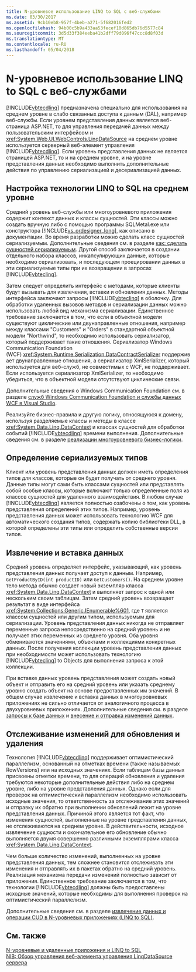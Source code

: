 ```yaml
---
title: N-уровневое использование LINQ to SQL с веб-службами
ms.date: 03/30/2017
ms.assetid: 9cb10eb8-957f-4beb-a271-5f682016fed2
ms.openlocfilehash: 94b00c5b9a433aa53fecef10d865db76d5577c84
ms.sourcegitcommit: 3d5d33f384eeba41b2dff79d096f47ccc8d8f03d
ms.translationtype: MT
ms.contentlocale: ru-RU
ms.lasthandoff: 05/04/2018
---
```

# <a name="linq-to-sql-n-tier-with-web-services"></a>N-уровневое использование LINQ to SQL с веб-службами
[!INCLUDE[vbtecdlinq](../../../../../../includes/vbtecdlinq-md.md)] предназначена специально для использования на среднем уровне в слабо связанных доступа к данным (DAL), например веб-службы. Если уровнем представления данных является веб-страница ASP.NET, то для управления передачей данных между пользовательским интерфейсом и <xref:System.Web.UI.WebControls.LinqDataSource> на среднем уровне используется серверный веб-элемент управления [!INCLUDE[vbtecdlinq](../../../../../../includes/vbtecdlinq-md.md)]. Если уровень представления данных не является страницей ASP.NET, то и на среднем уровне, и на уровне представления данных необходимо выполнить дополнительные действия по управлению сериализацией и десериализацией данных.  
  
## <a name="setting-up-linq-to-sql-on-the-middle-tier"></a>Настройка технологии LINQ to SQL на среднем уровне  
 Средний уровень веб-службы или многоуровневого приложения содержит контекст данных и классы сущностей. Эти классы можно создать вручную либо с помощью программы SQLMetal.exe или конструктора [!INCLUDE[vs_ordesigner_long](../../../../../../includes/vs-ordesigner-long-md.md)], как описано в документации. Во время разработки можно сделать класс сущностей сериализуемым. Дополнительные сведения см. в разделе [как: сделать сущностей сериализуемым](../../../../../../docs/framework/data/adonet/sql/linq/how-to-make-entities-serializable.md). Другой способ заключается в создании отдельного набора классов, инкапсулирующих данные, которые необходимо сериализовать, и последующем проецировании данных в эти сериализуемые типы при их возвращении в запросах [!INCLUDE[vbteclinq](../../../../../../includes/vbteclinq-md.md)].  
  
 Затем следует определить интерфейс с методами, которые клиенты будут вызывать для извлечения, вставки и обновления данных. Методы интерфейса заключают запросы [!INCLUDE[vbteclinq](../../../../../../includes/vbteclinq-md.md)] в оболочку. Для обработки удаленных вызовов методов и сериализации данных можно использовать любой вид механизма сериализации. Единственное требование заключается в том, что если в объектной модели существуют циклические или двунаправленные отношения, например между классами "Customers" и "Orders" в стандартной объектной модели "Northwind", то необходимо использовать сериализатор, который поддерживает такие отношения. Сериализатор Windows Communication Foundation (WCF) <xref:System.Runtime.Serialization.DataContractSerializer> поддерживает двунаправленные отношения, а сериализатор XmlSerializer, который используется для веб-служб, не совместимых с WCF, не поддерживает. Если используется сериализатор XmlSerializer, то необходимо убедиться, что в объектной модели отсутствуют циклические связи.  
  
 Дополнительные сведения о Windows Communication Foundation см. в разделе [служб Windows Communication Foundation и службы данных WCF в Visual Studio](/visualstudio/data-tools/windows-communication-foundation-services-and-wcf-data-services-in-visual-studio).  
  
 Реализуйте бизнес-правила и другую логику, относящуюся к домену, используя разделяемые классы и методы в классе <xref:System.Data.Linq.DataContext> и классах сущностей для обработки событий [!INCLUDE[vbtecdlinq](../../../../../../includes/vbtecdlinq-md.md)] времени выполнения. Дополнительные сведения см. в разделе [реализации многоуровневого бизнес-логики](../../../../../../docs/framework/data/adonet/sql/linq/implementing-business-logic-linq-to-sql.md).  
  
## <a name="defining-the-serializable-types"></a>Определение сериализуемых типов  
 Клиент или уровень представления данных должен иметь определения типов для классов, которые он будет получать от среднего уровня. Данные типы могут сами быть классами сущностей или представлять собой особые классы, которые включают только определенные поля из классов сущностей для удаленного взаимодействия. В любом случае [!INCLUDE[vbtecdlinq](../../../../../../includes/vbtecdlinq-md.md)] является полностью озабочены о том, как уровень представления определений этих типов. Например, уровень представления данных может использовать технологию WCF для автоматического создания типов, содержать копию библиотеки DLL, в которой определены эти типы или определить собственные версии типов.  
  
## <a name="retrieving-and-inserting-data"></a>Извлечение и вставка данных  
 Средний уровень определяет интерфейс, указывающий, как уровень представления данных получает доступ к данным. Например, `GetProductByID(int productID)` или `GetCustomers()`. На среднем уровне тело метода обычно создает новый экземпляр класса <xref:System.Data.Linq.DataContext> и выполняет запрос к одной или нескольким своим таблицам. Затем средний уровень возвращает результат в виде интерфейса <xref:System.Collections.Generic.IEnumerable%601>, где `T` является классом сущностей или другим типом, используемым для сериализации. Уровень представления данных никогда не отправляет переменные запроса непосредственно на средний уровень и не получает этих переменных из среднего уровня. Оба уровня обмениваются значениями, объектами и коллекциями конкретных данных. После получения коллекции уровень представления данных при необходимости может использовать технологию [!INCLUDE[vbteclinq](../../../../../../includes/vbteclinq-md.md)] to Objects для выполнения запроса к этой коллекции.  
  
 При вставке данных уровень представления может создать новый объект и отправить его на средний уровень или указать среднему уровню создать объект на основе предоставленных им значений. В общем случае извлечение и вставка данных в многоуровневых приложениях не сильно отличается от аналогичного процесса в двухуровневых приложениях. Дополнительные сведения см. в разделе [запросы к базе данных](../../../../../../docs/framework/data/adonet/sql/linq/querying-the-database.md) и [внесение и отправка изменений данных](../../../../../../docs/framework/data/adonet/sql/linq/making-and-submitting-data-changes.md).  
  
## <a name="tracking-changes-for-updates-and-deletes"></a>Отслеживание изменений для обновления и удаления  
 Технология [!INCLUDE[vbtecdlinq](../../../../../../includes/vbtecdlinq-md.md)] поддерживает оптимистический параллелизм, основанный на отметках времени (также называемых RowVersions) или на исходных значениях. Если таблицам базы данных присвоены отметки времени, то для операций обновления и удаления требуются некоторые дополнительные действия либо на среднем уровне, либо на уровне представления данных. Однако если для проверок на оптимистический параллелизм необходимо использовать исходные значения, то ответственность за отслеживание этих значений и отправку их обратно при выполнении обновлений лежит на уровне представления данных. Причиной этого является тот факт, что изменения сущностей, выполненные на уровне представления данных, не отслеживаются на среднем уровне. В действительности, исходное извлечение сущности и окончательное его обновление обычно выполняется двумя совершенно различными экземплярами класса <xref:System.Data.Linq.DataContext>.  
  
 Чем больше количество изменений, выполненных на уровне представления данных, тем сложнее становится отслеживать эти изменения и отправлять их в пакетах обратно на средний уровень. Реализация механизма передачи изменений полностью зависит от приложения. Единственное требование заключается в том, что технологии [!INCLUDE[vbtecdlinq](../../../../../../includes/vbtecdlinq-md.md)] должны быть предоставлены исходные значений, которые необходимы для выполнения проверок на оптимистический параллелизм.  
  
 Дополнительные сведения см. в разделе [извлечение данных и операции CUD в N-уровневых приложениях (LINQ to SQL)](../../../../../../docs/framework/data/adonet/sql/linq/data-retrieval-and-cud-operations-in-n-tier-applications.md).  
  
## <a name="see-also"></a>См. также  
 [N-уровневые и удаленные приложения и LINQ to SQL](../../../../../../docs/framework/data/adonet/sql/linq/n-tier-and-remote-applications-with-linq-to-sql.md)  
 [NIB: Обзор управления веб-элемента управления LinqDataSource сервера](http://msdn.microsoft.com/library/104cfc3f-7385-47d3-8a51-830dfa791136)
